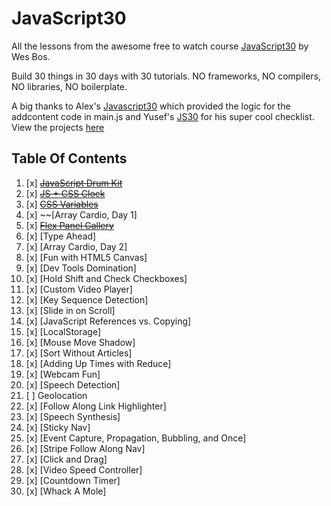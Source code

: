 # JavaScript30
All the lessons from the awesome free to watch course [JavaScript30](https://javascript30.com/) by Wes Bos.

Build 30 things in 30 days with 30 tutorials.
NO frameworks, NO compilers, NO libraries, NO boilerplate.

A big thanks to Alex's [Javascript30](https://github.com/afuh/js30) which
provided the logic for the addcontent code in main.js and
Yusef's [JS30](https://github.com/yhabib/JavaScript30/) for
his super cool checklist.
View the projects [here](https://ifelawal.github.io/javascript30/)

## Table Of Contents

1. [x] ~~[JavaScript Drum Kit](./01%20-%20Javascript%20Drum%20Kit)~~
2. [x] ~~[JS + CSS Clock](./02%20-%20CSS%20+%20JS%20Clock/)~~
3. [x] ~~[CSS Variables](./03%20-%20Playing%20with%20CSS%20Variables%20and%20JS/)~~
4. [x] ~~[Array Cardio, Day 1]
5. [x] ~~[Flex Panel Gallery](./05%20-%20Flex%20Panels%20Image%20Gallery/)~~
6. [x] [Type Ahead]
7. [x] [Array Cardio, Day 2]
8. [x] [Fun with HTML5 Canvas]
9. [x] [Dev Tools Domination]
10. [x] [Hold Shift and Check Checkboxes]
11. [x] [Custom Video Player]
12. [x] [Key Sequence Detection]
13. [x] [Slide in on Scroll]
14. [x] [JavaScript References vs. Copying]
15. [x] [LocalStorage]
16. [x] [Mouse Move Shadow]
17. [x] [Sort Without Articles]
18. [x] [Adding Up Times with Reduce]
19. [x] [Webcam Fun]
20. [x] [Speech Detection]
21. [ ] Geolocation
22. [x] [Follow Along Link Highlighter]
23. [x] [Speech Synthesis]
24. [x] [Sticky Nav]
25. [x] [Event Capture, Propagation, Bubbling, and Once]
26. [x] [Stripe Follow Along Nav]
27. [x] [Click and Drag]
28. [x] [Video Speed Controller]
29. [x] [Countdown Timer]
30. [x] [Whack A Mole]